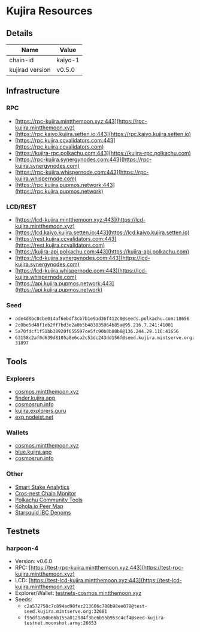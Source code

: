 # Kujira Resources

## Details
| Name | Value |
| --- | --- |
| chain-id | kaiyo-1 |
| kujirad version | v0.5.0 |


## Infrastructure
### RPC
- [https://rpc-kujira.mintthemoon.xyz:443](https://rpc-kujira.mintthemoon.xyz)
- [https://rpc.kaiyo.kujira.setten.io:443](https://rpc.kaiyo.kujira.setten.io)
- [https://rpc.kujira.ccvalidators.com:443](https://rpc.kujira.ccvalidators.com)
- [https://kujira-rpc.polkachu.com:443](https://kujira-rpc.polkachu.com)
- [https://rpc-kujira.synergynodes.com:443](https://rpc-kujira.synergynodes.com)
- [https://rpc-kujira.whispernode.com:443](https://rpc-kujira.whispernode.com)
- [https://rpc.kujira.pupmos.network:443](https://rpc.kujira.pupmos.network)

### LCD/REST
- [https://lcd-kujira.mintthemoon.xyz:443](https://lcd-kujira.mintthemoon.xyz)
- [https://lcd.kaiyo.kujira.setten.io:443](https://lcd.kaiyo.kujira.setten.io)
- [https://rest.kujira.ccvalidators.com:443](https://rest.kujira.ccvalidators.com)
- [https://kujira-api.polkachu.com:443](https://kujira-api.polkachu.com)
- [https://lcd-kujira.synergynodes.com:443](https://lcd-kujira.synergynodes.com)
- [https://lcd-kujira.whispernode.com:443](https://lcd-kujira.whispernode.com)
- [https://api.kujira.pupmos.network:443](https://api.kujira.pupmos.network)

### Seed
- `ade4d8bc8cbe014af6ebdf3cb7b1e9ad36f412c0@seeds.polkachu.com:18656`
- `2c0be5d48f1eb2ff7bd3e2a0b5b483835064b85a@95.216.7.241:41001`
- `5a70fdcf1f51bb38920f655597ce5fc90b8b88b8@136.244.29.116:41656`
- `63158c2af0d639d8105a8e6ca2c53dc243dd156f@seed.kujira.mintserve.org:31897`

## Tools
### Explorers
- [cosmos.mintthemoon.xyz](https://cosmos.mintthemoon.xyz/kujira)
- [finder.kujira.app](https://finder.kujira.app)
- [cosmosrun.info](https://cosmosrun.info/kujira)
- [kujira.explorers.guru](https://kujira.explorers.guru)
- [exp.nodeist.net](https://exp.nodeist.net/Kujira-mainnet)

### Wallets
- [cosmos.mintthemoon.xyz](https://cosmos.mintthemoon.xyz/kujira)
- [blue.kujira.app](https://blue.kujira.app/wallet)
- [cosmosrun.info](https://cosmosrun.info/kujira)


### Other
- [Smart Stake Analytics](https://kujira.smartstake.io)
- [Cros-nest Chain Monitor](https://chain-monitor.cros-nest.com/d/Cros-nest/block-chains?orgId=1&var-chain_id=kaiyo-1)
- [Polkachu Community Tools](https://polkachu.com/networks/kujira)
- [Kohola.io Peer Map](https://map.kohola.io)
- [Starsquid IBC Denoms](https://starsquid.io/ibc-denoms/kujira/kaiyo-1)

## Testnets
### harpoon-4
- Version: v0.6.0
- RPC: [https://test-rpc-kujira.mintthemoon.xyz:443](https://test-rpc-kujira.mintthemoon.xyz)
- LCD: [https://test-lcd-kujira.mintthemoon.xyz:443](https://test-lcd-kujira.mintthemoon.xyz)
- Explorer/Wallet: [testnets-cosmos.mintthemoon.xyz](https://testnets-cosmos.mintthemoon.xyz/kujira)
- Seeds:
    - `c2a572758c7c894ad98fec213606c788b98ee079@test-seed.kujira.mintserve.org:32681`
    - `f95df1a50b66b155a012984f3bc6b55b953c4cf4@seed-kujira-testnet.moonshot.army:26653`